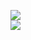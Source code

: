 [![](https://img.shields.io/badge/Made%20With-Github%20Spray-lightgrey.svg?style=for-the-badge&logo=github)](https://github.com/Annihil/github-spray#7201)  
[![](https://i.imgur.com/2DrTn0Z.gif)](https://github.com/Annihil/github-spray)